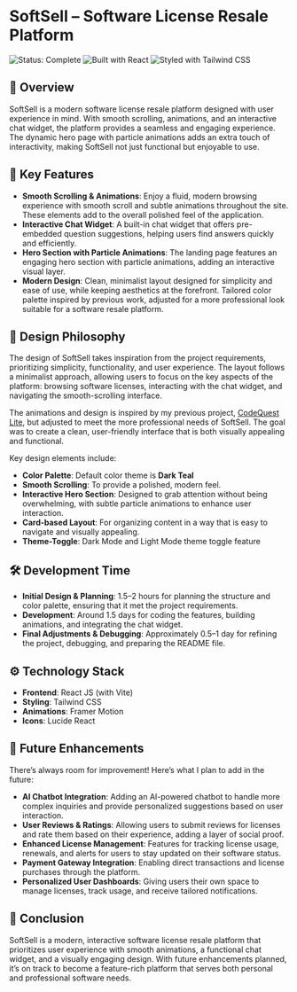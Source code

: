 # SoftSell – Software License Resale Platform

![Status: Complete](https://img.shields.io/badge/status-complete-brightgreen.svg)
![Built with React](https://img.shields.io/badge/built%20with-React-blue.svg)
![Styled with Tailwind CSS](https://img.shields.io/badge/styled%20with-TailwindCSS-06b6d4.svg)

## 🚀 Overview

SoftSell is a modern software license resale platform designed with user experience in mind. With smooth scrolling, animations, and an interactive chat widget, the platform provides a seamless and engaging experience. The dynamic hero page with particle animations adds an extra touch of interactivity, making SoftSell not just functional but enjoyable to use.

## 🌟 Key Features

- **Smooth Scrolling & Animations**: Enjoy a fluid, modern browsing experience with smooth scroll and subtle animations throughout the site. These elements add to the overall polished feel of the application.
- **Interactive Chat Widget**: A built-in chat widget that offers pre-embedded question suggestions, helping users find answers quickly and efficiently. 
- **Hero Section with Particle Animations**: The landing page features an engaging hero section with particle animations, adding an interactive visual layer.
- **Modern Design**: Clean, minimalist layout designed for simplicity and ease of use, while keeping aesthetics at the forefront. Tailored color palette inspired by previous work, adjusted for a more professional look suitable for a software resale platform.

## 🎨 Design Philosophy

The design of SoftSell takes inspiration from the project requirements, prioritizing simplicity, functionality, and user experience. The layout follows a minimalist approach, allowing users to focus on the key aspects of the platform: browsing software licenses, interacting with the chat widget, and navigating the smooth-scrolling interface.

The animations and design is inspired by my previous project, [CodeQuest Lite](https://codequest-lite.vercel.app), but adjusted to meet the more professional needs of SoftSell. The goal was to create a clean, user-friendly interface that is both visually appealing and functional.

Key design elements include:
- **Color Palette**: Default color theme is **Dark Teal**
- **Smooth Scrolling**: To provide a polished, modern feel.
- **Interactive Hero Section**: Designed to grab attention without being overwhelming, with subtle particle animations to enhance user interaction.
- **Card-based Layout**: For organizing content in a way that is easy to navigate and visually appealing.
- **Theme-Toggle**: Dark Mode and Light Mode theme toggle feature 
  
## 🛠️ Development Time

- **Initial Design & Planning**: 1.5–2 hours for planning the structure and color palette, ensuring that it met the project requirements.
- **Development**: Around 1.5 days for coding the features, building animations, and integrating the chat widget.
- **Final Adjustments & Debugging**: Approximately 0.5–1 day for refining the project, debugging, and preparing the README file.

## ⚙️ Technology Stack

- **Frontend**: React JS (with Vite)
- **Styling**: Tailwind CSS
- **Animations**: Framer Motion
- **Icons**: Lucide React

## 🚀 Future Enhancements

There’s always room for improvement! Here’s what I plan to add in the future:

- **AI Chatbot Integration**: Adding an AI-powered chatbot to handle more complex inquiries and provide personalized suggestions based on user interaction.
- **User Reviews & Ratings**: Allowing users to submit reviews for licenses and rate them based on their experience, adding a layer of social proof.
- **Enhanced License Management**: Features for tracking license usage, renewals, and alerts for users to stay updated on their software status.
- **Payment Gateway Integration**: Enabling direct transactions and license purchases through the platform.
- **Personalized User Dashboards**: Giving users their own space to manage licenses, track usage, and receive tailored notifications.

## 📝 Conclusion

SoftSell is a modern, interactive software license resale platform that prioritizes user experience with smooth animations, a functional chat widget, and a visually engaging design. With future enhancements planned, it’s on track to become a feature-rich platform that serves both personal and professional software needs.
